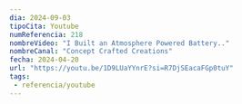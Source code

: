 ```yaml
---
dia: 2024-09-03
tipoCita: Youtube
numReferencia: 218
nombreVideo: "I Built an Atmosphere Powered Battery.."
nombreCanal: "Concept Crafted Creations"
fecha: 2024-04-20
url: "https://youtu.be/1D9LUaYYnrE?si=R7DjSEacaFGp0tuY"
tags: 
 - referencia/youtube
---
```

